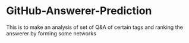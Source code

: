 # GitHub-Answerer-Prediction
This is to make an analysis of set of Q&amp;A of certain tags and ranking the answerer by forming some networks

